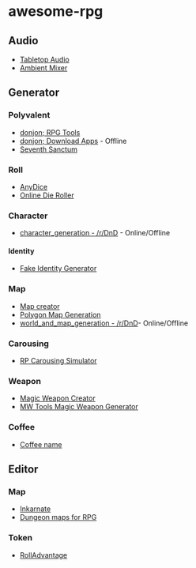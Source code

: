 # awesome-rpg

## Audio

- [Tabletop Audio](http://tabletopaudio.com/)
- [Ambient Mixer](http://www.ambient-mixer.com/)

## Generator

### Polyvalent

- [donjon; RPG Tools](http://donjon.bin.sh/)
- [donjon; Download Apps](http://donjon.bin.sh/apps/) - Offline
- [Seventh Sanctum](http://www.seventhsanctum.com/)

### Roll

- [AnyDice](http://www.anydice.com/)
- [Online Die Roller](http://www.brockjones.com/dieroller/dice.htm)

### Character

- [character_generation - /r/DnD](https://www.reddit.com/r/DnD/wiki/character_generation) - Online/Offline

#### Identity

- [Fake Identity Generator](http://justdelete.me/fake-identity-generator/)

### Map

- [Map creator](http://fantasynamegenerators.com/map-creator.php#.VZvSgPlVhBc)
- [Polygon Map Generation](http://www-cs-students.stanford.edu/~amitp/game-programming/polygon-map-generation/demo.html)
- [world_and_map_generation - /r/DnD](https://www.reddit.com/r/DnD/wiki/world_and_map_generation)- Online/Offline

### Carousing

- [RP Carousing Simulator](http://carousing.neocities.org/)

### Weapon
- [Magic Weapon Creator](http://grpg.wikidot.com/tool:magic-weapon-creator)
- [MW Tools Magic Weapon Generator](http://mwtools.thyle.net/weapon_gen.html)

### Coffee

- [Coffee name](https://www.quizopolis.com/coffee-name/name-generator/3885/)

## Editor

### Map

- [Inkarnate](http://inkarnate.com/)
- [Dungeon maps for RPG](http://pyromancers.com/dungeon-painter-online/)

### Token

- [RollAdvantage](http://rolladvantage.com/)
